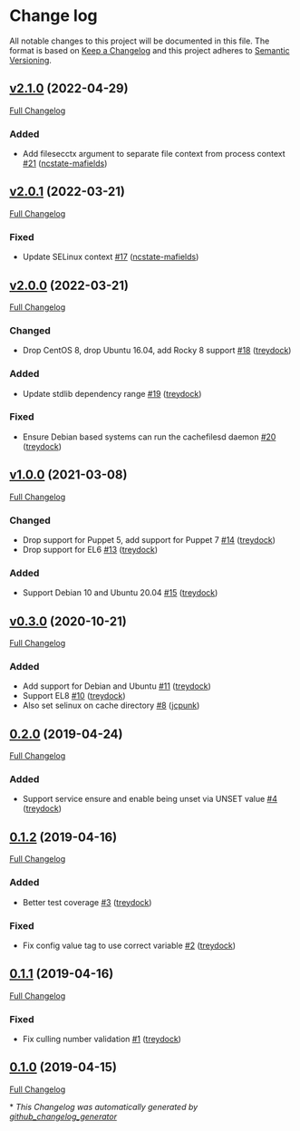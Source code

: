 # Change log

All notable changes to this project will be documented in this file. The format is based on [Keep a Changelog](http://keepachangelog.com/en/1.0.0/) and this project adheres to [Semantic Versioning](http://semver.org).

## [v2.1.0](https://github.com/treydock/puppet-module-cachefilesd/tree/v2.1.0) (2022-04-29)

[Full Changelog](https://github.com/treydock/puppet-module-cachefilesd/compare/v2.0.1...v2.1.0)

### Added

- Add filesecctx argument to separate file context from process context [\#21](https://github.com/treydock/puppet-module-cachefilesd/pull/21) ([ncstate-mafields](https://github.com/ncstate-mafields))

## [v2.0.1](https://github.com/treydock/puppet-module-cachefilesd/tree/v2.0.1) (2022-03-21)

[Full Changelog](https://github.com/treydock/puppet-module-cachefilesd/compare/v2.0.0...v2.0.1)

### Fixed

- Update SELinux context [\#17](https://github.com/treydock/puppet-module-cachefilesd/pull/17) ([ncstate-mafields](https://github.com/ncstate-mafields))

## [v2.0.0](https://github.com/treydock/puppet-module-cachefilesd/tree/v2.0.0) (2022-03-21)

[Full Changelog](https://github.com/treydock/puppet-module-cachefilesd/compare/v1.0.0...v2.0.0)

### Changed

- Drop CentOS 8, drop Ubuntu 16.04, add Rocky 8 support [\#18](https://github.com/treydock/puppet-module-cachefilesd/pull/18) ([treydock](https://github.com/treydock))

### Added

- Update stdlib dependency range [\#19](https://github.com/treydock/puppet-module-cachefilesd/pull/19) ([treydock](https://github.com/treydock))

### Fixed

- Ensure Debian based systems can run the cachefilesd daemon [\#20](https://github.com/treydock/puppet-module-cachefilesd/pull/20) ([treydock](https://github.com/treydock))

## [v1.0.0](https://github.com/treydock/puppet-module-cachefilesd/tree/v1.0.0) (2021-03-08)

[Full Changelog](https://github.com/treydock/puppet-module-cachefilesd/compare/v0.3.0...v1.0.0)

### Changed

- Drop support for Puppet 5, add support for Puppet 7 [\#14](https://github.com/treydock/puppet-module-cachefilesd/pull/14) ([treydock](https://github.com/treydock))
- Drop support for EL6 [\#13](https://github.com/treydock/puppet-module-cachefilesd/pull/13) ([treydock](https://github.com/treydock))

### Added

- Support Debian 10 and Ubuntu 20.04 [\#15](https://github.com/treydock/puppet-module-cachefilesd/pull/15) ([treydock](https://github.com/treydock))

## [v0.3.0](https://github.com/treydock/puppet-module-cachefilesd/tree/v0.3.0) (2020-10-21)

[Full Changelog](https://github.com/treydock/puppet-module-cachefilesd/compare/0.2.0...v0.3.0)

### Added

- Add support for Debian and Ubuntu [\#11](https://github.com/treydock/puppet-module-cachefilesd/pull/11) ([treydock](https://github.com/treydock))
- Support EL8 [\#10](https://github.com/treydock/puppet-module-cachefilesd/pull/10) ([treydock](https://github.com/treydock))
- Also set selinux on cache directory [\#8](https://github.com/treydock/puppet-module-cachefilesd/pull/8) ([jcpunk](https://github.com/jcpunk))

## [0.2.0](https://github.com/treydock/puppet-module-cachefilesd/tree/0.2.0) (2019-04-24)

[Full Changelog](https://github.com/treydock/puppet-module-cachefilesd/compare/0.1.2...0.2.0)

### Added

- Support service ensure and enable being unset via UNSET value [\#4](https://github.com/treydock/puppet-module-cachefilesd/pull/4) ([treydock](https://github.com/treydock))

## [0.1.2](https://github.com/treydock/puppet-module-cachefilesd/tree/0.1.2) (2019-04-16)

[Full Changelog](https://github.com/treydock/puppet-module-cachefilesd/compare/0.1.1...0.1.2)

### Added

- Better test coverage [\#3](https://github.com/treydock/puppet-module-cachefilesd/pull/3) ([treydock](https://github.com/treydock))

### Fixed

- Fix config value tag to use correct variable [\#2](https://github.com/treydock/puppet-module-cachefilesd/pull/2) ([treydock](https://github.com/treydock))

## [0.1.1](https://github.com/treydock/puppet-module-cachefilesd/tree/0.1.1) (2019-04-16)

[Full Changelog](https://github.com/treydock/puppet-module-cachefilesd/compare/0.1.0...0.1.1)

### Fixed

- Fix culling number validation [\#1](https://github.com/treydock/puppet-module-cachefilesd/pull/1) ([treydock](https://github.com/treydock))

## [0.1.0](https://github.com/treydock/puppet-module-cachefilesd/tree/0.1.0) (2019-04-15)

[Full Changelog](https://github.com/treydock/puppet-module-cachefilesd/compare/6c1dc9778c109f26d51341c7bddc6205b50df418...0.1.0)



\* *This Changelog was automatically generated by [github_changelog_generator](https://github.com/github-changelog-generator/github-changelog-generator)*
